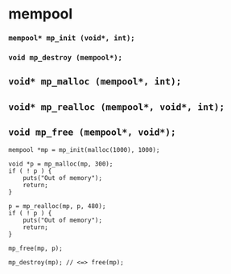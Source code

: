 # mempool  

### `mempool* mp_init (void*, int);`  
### `void mp_destroy (mempool*);`  

## `void* mp_malloc (mempool*, int);`  
## `void* mp_realloc (mempool*, void*, int);`  
## `void mp_free (mempool*, void*);`  

```
mempool *mp = mp_init(malloc(1000), 1000);

void *p = mp_malloc(mp, 300);
if ( ! p ) {
	puts("Out of memory");
	return;
}

p = mp_realloc(mp, p, 480);
if ( ! p ) {
	puts("Out of memory");
	return;
}

mp_free(mp, p);

mp_destroy(mp); // <=> free(mp);
```

